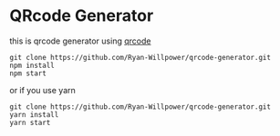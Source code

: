 # QRcode Generator

this is qrcode generator using [qrcode](https://www.npmjs.com/package/qrcode)

```
git clone https://github.com/Ryan-Willpower/qrcode-generator.git
npm install
npm start
```

or if you use yarn

```
git clone https://github.com/Ryan-Willpower/qrcode-generator.git
yarn install
yarn start
```